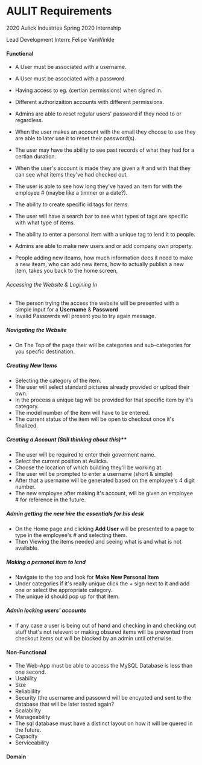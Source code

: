 # AULIT Requirements

2020 Aulick Industries
Spring 2020 Internship

Lead Development Intern: Felipe VanWinkle

#### Functional

* A User must be associated with a username.
* A User must be associated with a password.
* Having access to eg. (certian permissions) when signed in. 
* Different authorizaition accounts with different permissions.
* Admins are able to reset regular users' password if they need to or regardless. 
* When the user makes an account with the email they choose to use they are able to later use it to reset their password(s). 
* The user may have the ability to see past records of what they had for a certian duration.
* When the user's account is made they are given a #  and with that they can see what items they've had checked out.
* The user is able to see how long they've haved an item for with the employee # (maybe like a timmer or a date?).
* The ability to create specific id tags for items.
* The user will have a search bar to see what types of tags are specific with what type of items.
* The ability to enter a personal item with a unique tag to lend it to people.
* Admins are able to make new users and or add company own property.

* People adding new iteams, how much information does it need to make a new iteam, who can add new items, how to actually publish a new item, takes you back to the home screen, 

###### Accessing the Website & Logining In
* The person trying the access the website will be presented with a simple input for a **Username** & **Password**
* Invalid Passowrds will present you to try again message.

##### Navigating the Website
* On The Top of the page their will be categories and sub-categories for you specfic destination.

##### Creating New Items
* Selecting the category of the item.
* The user will select standard pictures already provided or upload their own.
* In the process a unique tag will be provided for that specific item by it's category.
* The model number of the item will have to be entered. 
* The current status of the item will be open to checkout once it's finalized.

##### Creating a Account (Still thinking about this)**
* The user will be required to enter their goverment name.
* Select the current position at Aulicks.
* Choose the location of which building they'll be working at.
* The user will be prompted to enter a username (short & simple)
* After that a username will be generated based on the employee's 4 digit number.
* The new employee after making it's account, will be given an employee # for reference in the future.

##### Admin getting the new hire the essentials for his desk
* On the Home page and clicking **Add User** will be presented to a page to type in the employee's # and selecting them.
* Then Viewing the items needed and seeing what is and what is not available. 

##### Making a personal item to lend
* Navigate to the top and look for **Make New Personal Item**
* Under categories if it's really unique click the + sign next to it and add one or select the appropriate category.
* The unique id should pop up for that item.

##### Admin locking users' accounts
* If any case a user is being out of hand and checking in and checking out stuff that's not relevent or making obsured items will be prevented from checkout items out will be blocked by an admin until otherwise.

#### Non-Functional

* The Web-App must be able to access the MySQL Database is less than one second.
* Usability
* Size
* Reliablility
* Security (the username and passowrd will be encypted and sent to the database that will be later tested again?
* Scalability
* Manageability
* The sql database must have a distinct layout on how it will be quered in the future.
* Capacity
* Serviceability


#### Domain


